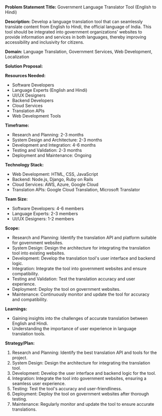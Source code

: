 **Problem Statement Title:** Government Language Translator Tool (English to Hindi)

**Description:** Develop a language translation tool that can seamlessly translate content from English to Hindi, the official language of India. This tool should be integrated into government organizations' websites to provide information and services in both languages, thereby improving accessibility and inclusivity for citizens.

**Domain:** Language Translation, Government Services, Web Development, Localization

**Solution Proposal:**

**Resources Needed:**
- Software Developers
- Language Experts (English and Hindi)
- UI/UX Designers
- Backend Developers
- Cloud Services
- Translation APIs
- Web Development Tools

**Timeframe:**
- Research and Planning: 2-3 months
- System Design and Architecture: 2-3 months
- Development and Integration: 4-6 months
- Testing and Validation: 2-3 months
- Deployment and Maintenance: Ongoing

**Technology Stack:**
- Web Development: HTML, CSS, JavaScript
- Backend: Node.js, Django, Ruby on Rails
- Cloud Services: AWS, Azure, Google Cloud
- Translation APIs: Google Cloud Translation, Microsoft Translator

**Team Size:**
- Software Developers: 4-6 members
- Language Experts: 2-3 members
- UI/UX Designers: 1-2 members

**Scope:**
- Research and Planning: Identify the translation API and platform suitable for government websites.
- System Design: Design the architecture for integrating the translation tool into existing websites.
- Development: Develop the translation tool's user interface and backend logic.
- Integration: Integrate the tool into government websites and ensure compatibility.
- Testing and Validation: Test the translation accuracy and user experience.
- Deployment: Deploy the tool on government websites.
- Maintenance: Continuously monitor and update the tool for accuracy and compatibility.

**Learnings:**
- Gaining insights into the challenges of accurate translation between English and Hindi.
- Understanding the importance of user experience in language translation tools.

**Strategy/Plan:**
1. Research and Planning: Identify the best translation API and tools for the project.
2. System Design: Design the architecture for integrating the translation tool.
3. Development: Develop the user interface and backend logic for the tool.
4. Integration: Integrate the tool into government websites, ensuring a seamless user experience.
5. Testing: Test the tool's accuracy and user-friendliness.
6. Deployment: Deploy the tool on government websites after thorough testing.
7. Maintenance: Regularly monitor and update the tool to ensure accurate translations.